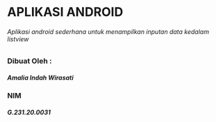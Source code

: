 # APLIKASI ANDROID
###### Aplikasi android sederhana untuk menampilkan inputan data kedalam listview

### Dibuat Oleh :
##### Amalia Indah Wirasati
### NIM
##### G.231.20.0031
